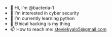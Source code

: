 - 👋 Hi, I’m @bacteria-1
- 👀 I’m interested in cyber security 
- 🌱 I’m currently learning python
- 💞️ Ethical hacking is my thing
- 📫 How to reach me: steviekyalo5@gmail.com

<!---
bacteria-1/bacteria-1 is a ✨ special ✨ repository because its `README.md` (this file) appears on your GitHub profile.
You can click the Preview link to take a look at your changes.
--->

